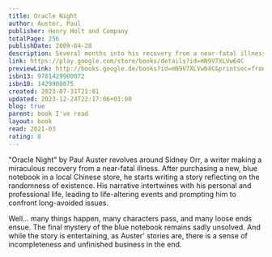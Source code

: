 ```yaml
---  
title: Oracle Night  
author: Auster, Paul  
publisher: Henry Holt and Company  
totalPage: 256  
publishDate: 2009-04-28  
description: Several months into his recovery from a near-fatal illness, thirty-four-year-old novelist Sidney Orr enters a stationery shop in the Cobble Hill section of Brooklyn and buys a blue notebook. It is September 18, 1982, and for the next nine days Orr will live under the spell of this blank book, trapped inside a world of eerie premonitions and puzzling events that threaten to destroy his marriage and undermine his faith in reality. Why does his wife suddenly break down in tears in the backseat of a taxi just hours after Sidney begins writing in the notebook? Why does M. R. Chang, the owner of the stationery shop, precipitously close his business the next day? What are the connections between a 1938 Warsaw telephone directory and a lost novel in which the hero can predict the future? At what point does animosity explode into violence? To what degree is forgiveness the ultimate expression of love? Paul Auster's mesmerizing eleventh novel reads like an old-fashioned ghost story. But there are no ghosts in this book—only flesh-and-blood human beings, wandering through the haunted realms of everyday life. At once a meditation on the nature of time and a journey through the labyrinth of one man's imagination, Oracle Night is a narrative tour de force that confirms Auster's reputation as one of the boldest, most original writers at work in America today.  
link: https://play.google.com/store/books/details?id=mN9V7XLVw64C  
previewLink: http://books.google.de/books?id=mN9V7XLVw64C&printsec=frontcover&dq=Paul+Auster,+Oracle+of+the+Night&hl=&as_pt=BOOKS&cd=1&source=gbs_api  
isbn13: 9781429900072  
isbn10: 1429900075  
created: 2023-07-31T21:01  
updated: 2023-12-24T22:17:06+01:00  
blog: true  
parent: book I've read  
layout: book  
read: 2021-03  
rating: 8  
---  
```

  
"Oracle Night" by Paul Auster revolves around Sidney Orr, a writer making a miraculous recovery from a near-fatal illness. After purchasing a new, blue notebook in a local Chinese store, he starts writing a story reflecting on the randomness of existence. His narrative intertwines with his personal and professional life, leading to life-altering events and prompting him to confront long-avoided issues.  
  
Well... many things happen, many characters pass, and many loose ends ensue.  The final mystery of the blue notebook remains sadly unsolved. And while the story is entertaining, as Auster' stories are, there is a sense of incompleteness and unfinished business in the end.  
